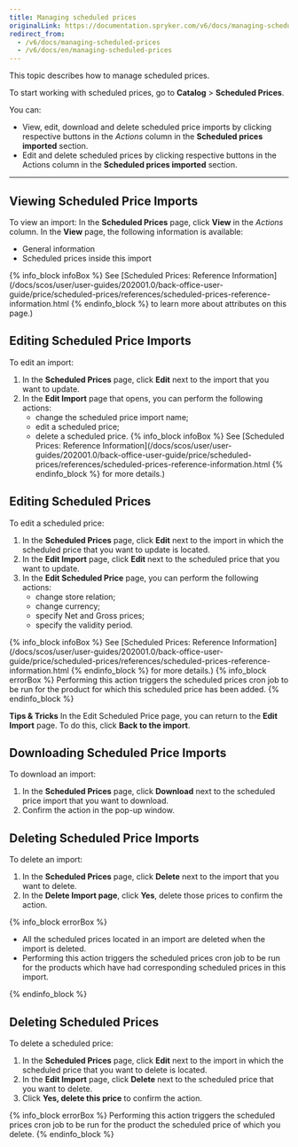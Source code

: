 ```yaml
---
title: Managing scheduled prices
originalLink: https://documentation.spryker.com/v6/docs/managing-scheduled-prices
redirect_from:
  - /v6/docs/managing-scheduled-prices
  - /v6/docs/en/managing-scheduled-prices
---
```


This topic describes how to manage scheduled prices.

To start working with scheduled prices, go to **Catalog** > **Scheduled Prices**.

You can:

* View, edit, download and delete scheduled price imports by clicking respective buttons in the *Actions* column in the **Scheduled prices imported** section.
* Edit and delete scheduled prices by clicking respective buttons in the Actions column in the **Scheduled prices imported** section.
***
## Viewing Scheduled Price Imports
To view an import:
In the **Scheduled Prices** page, click **View** in the *Actions* column.
In the **View** page, the following information is available:

* General information
* Scheduled prices inside this import

{% info_block infoBox %}
See [Scheduled Prices: Reference Information](/docs/scos/user/user-guides/202001.0/back-office-user-guide/price/scheduled-prices/references/scheduled-prices-reference-information.html
{% endinfo_block %} to learn more about attributes on this page.)

## Editing Scheduled Price Imports
To edit an import:
1. In the **Scheduled Prices** page, click **Edit** next to the import that you want to update.
2. In the **Edit Import** page that opens, you can perform the following actions:
    * change the scheduled price import name;
    * edit a scheduled price;
    * delete a scheduled price.
{% info_block infoBox %}
See [Scheduled Prices: Reference Information](/docs/scos/user/user-guides/202001.0/back-office-user-guide/price/scheduled-prices/references/scheduled-prices-reference-information.html
{% endinfo_block %} for more details.)
## Editing Scheduled Prices

To edit a scheduled price:

1. In the **Scheduled Prices** page, click **Edit** next to the import in which the scheduled price that you want to update is located.
2. In the **Edit Import** page, click **Edit** next to the scheduled price that you want to update.
3. In the **Edit Scheduled Price** page, you can perform the following actions:
    * change store relation;
    * change currency;
    * specify Net and Gross prices;
    * specify the validity period.

{% info_block infoBox %}
See [Scheduled Prices: Reference Information](/docs/scos/user/user-guides/202001.0/back-office-user-guide/price/scheduled-prices/references/scheduled-prices-reference-information.html
{% endinfo_block %} for more details.)
{% info_block errorBox %}
Performing this action triggers the scheduled prices cron job to be run for the product for which this scheduled price has been added.
{% endinfo_block %}

**Tips & Tricks**
In the Edit Scheduled Price page, you can return to the **Edit Import** page. To do this, click **Back to the import**.

## Downloading Scheduled Price Imports
To download an import:

1. In the **Scheduled Prices** page, click **Download** next to the scheduled price import that you want to download.
2. Confirm the action in the pop-up window.

## Deleting Scheduled Price Imports
To delete an import:

1. In the **Scheduled Prices** page, click **Delete** next to the import that you want to delete.
2. In the **Delete Import page**, click **Yes**, delete those prices to confirm the action.

{% info_block errorBox %}
<ul><li>All the scheduled prices located in an import are deleted when the import is deleted.</li><li>Performing this action triggers the scheduled prices cron job to be run for the products which have had corresponding scheduled prices in this import.</li></ul>
{% endinfo_block %}

## Deleting Scheduled Prices

To delete a scheduled price:

1. In the **Scheduled Prices** page, click **Edit** next to the import in which the scheduled price that you want to delete is located.
2. In the **Edit Import** page, click **Delete** next to the scheduled price that you want to delete.
3. Click **Yes, delete this price** to confirm the action.

{% info_block errorBox %}
Performing this action triggers the scheduled prices cron job to be run for the product the scheduled price of which you delete.
{% endinfo_block %}

